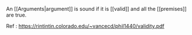 An [[Arguments|argument]] is sound if it is [[valid]] and all the [[premises]] are true.

Ref :
https://rintintin.colorado.edu/~vancecd/phil1440/validity.pdf